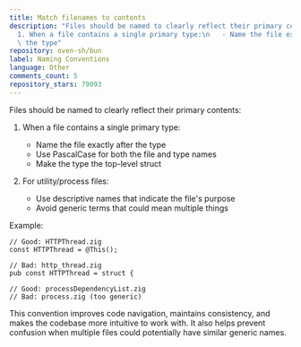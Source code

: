 ```yaml
---
title: Match filenames to contents
description: "Files should be named to clearly reflect their primary contents:\n\n\
  1. When a file contains a single primary type:\n   - Name the file exactly after\
  \ the type"
repository: oven-sh/bun
label: Naming Conventions
language: Other
comments_count: 5
repository_stars: 79093
---
```


Files should be named to clearly reflect their primary contents:

1. When a file contains a single primary type:
   - Name the file exactly after the type
   - Use PascalCase for both the file and type names
   - Make the type the top-level struct

2. For utility/process files:
   - Use descriptive names that indicate the file's purpose
   - Avoid generic terms that could mean multiple things

Example:
```zig
// Good: HTTPThread.zig
const HTTPThread = @This();

// Bad: http_thread.zig
pub const HTTPThread = struct {

// Good: processDependencyList.zig
// Bad: process.zig (too generic)
```

This convention improves code navigation, maintains consistency, and makes the codebase more intuitive to work with. It also helps prevent confusion when multiple files could potentially have similar generic names.